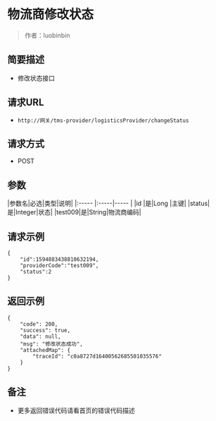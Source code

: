 # 物流商修改状态

> 作者：luobinbin

## 简要描述

- 修改状态接口

## 请求URL
- `http://网关/tms-provider/logisticsProvider/changeStatus`
  
## 请求方式
- POST

## 参数

|参数名|必选|类型|说明|
|:-----  |:-----|-----                  |
|id |是|Long   |主键|
|status|是|Integer|状态|
|test009|是|String|物流商编码|

## 请求示例 
```
{
    "id":1594883438810632194,
    "providerCode":"test009",
    "status":2
}
```

## 返回示例 
```
{
    "code": 200,
    "success": true,
    "data": null,
    "msg": "修改状态成功",
    "attachedMap": {
        "traceId": "c0a8727d16400562685501035576"
    }
}
```

## 备注 

- 更多返回错误代码请看首页的错误代码描述